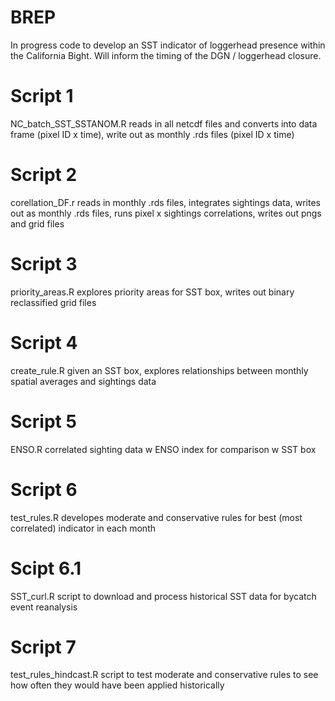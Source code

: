 # BREP
In progress code to develop an SST indicator of loggerhead presence within the California Bight. Will inform the timing of the DGN / loggerhead closure.

# Script 1
NC_batch_SST_SSTANOM.R
  reads in all netcdf files and converts into data frame (pixel ID x time), write out as monthly .rds files (pixel ID x time)

# Script 2
corellation_DF.r
  reads in monthly .rds files, integrates sightings data, writes out as monthly .rds files, runs pixel x sightings correlations, writes out pngs and grid files
  
# Script 3
priority_areas.R
  explores priority areas for SST box, writes out binary reclassified grid files
  
# Script 4
create_rule.R
  given an SST box, explores relationships between monthly spatial averages and sightings data
  
# Script 5
ENSO.R
  correlated sighting data w ENSO index for comparison w SST box
  
# Script 6
test_rules.R
  developes moderate and conservative rules for best (most correlated) indicator in each month  
  
# Scipt 6.1
SST_curl.R
  script to download and process historical SST data for bycatch event reanalysis
  
# Script 7
test_rules_hindcast.R
  script to test moderate and conservative rules to see how often they would have been applied historically